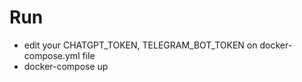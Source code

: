 # Run

- edit your CHATGPT_TOKEN, TELEGRAM_BOT_TOKEN on docker-compose.yml file
- docker-compose up
